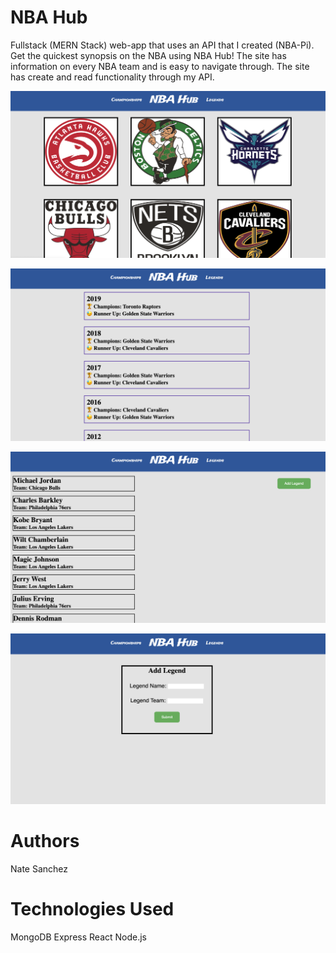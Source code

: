 # NBA Hub
Fullstack (MERN Stack) web-app that uses an API that I created (NBA-Pi). Get the quickest synopsis on the NBA using NBA Hub! The site has information on every NBA team and is easy to navigate through. The site has create and read functionality through my API.

![Site Image 1](img/home.png)

![Site Image 2](img/champs.png)

![Site Image 3](img/legends.png)

![Site Image 4](img/add.png)

# Authors
Nate Sanchez

# Technologies Used
MongoDB
Express
React
Node.js